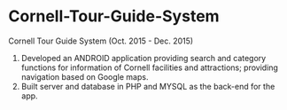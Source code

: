# Cornell-Tour-Guide-System
Cornell Tour Guide System (Oct. 2015 - Dec. 2015)  
1. Developed an ANDROID application providing search and category functions for information of Cornell facilities and attractions; providing navigation based on Google maps.  
2. Built server and database in PHP and MYSQL as the back-end for the app.
